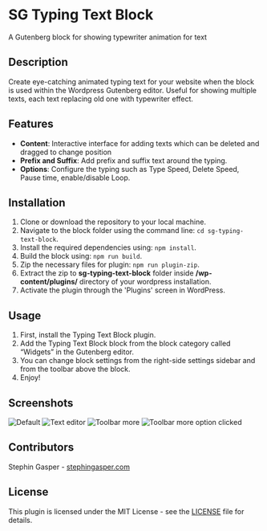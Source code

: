 # SG Typing Text Block
A Gutenberg block for showing typewriter animation for text

## Description
Create eye-catching animated typing text for your website when the block is used within the Wordpress Gutenberg editor. Useful for showing multiple texts, each text replacing old one with typewriter effect.

## Features
- **Content**: Interactive interface for adding texts which can be deleted and dragged to change position
- **Prefix and Suffix**: Add prefix and suffix text around the typing.
- **Options**: Configure the typing such as Type Speed, Delete Speed, Pause time, enable/disable Loop.

## Installation
1. Clone or download the repository to your local machine.
2. Navigate to the block folder using the command line: `cd sg-typing-text-block`.
3. Install the required dependencies using: `npm install`.
4. Build the block using: `npm run build`.
4. Zip the necessary files for plugin: `npm run plugin-zip`.
5. Extract the zip to **sg-typing-text-block** folder inside **/wp-content/plugins/** directory of your wordpress installation.
6. Activate the plugin through the 'Plugins' screen in WordPress.

## Usage
1. First, install the Typing Text Block plugin.
2. Add the Typing Text Block block from the block category called “Widgets” in the Gutenberg editor.
3. You can change block settings from the right-side settings sidebar and from the toolbar above the block.
4. Enjoy!

## Screenshots
![Default](https://i.postimg.cc/d1zJvd1v/Default-view.png)
![Text editor](https://i.postimg.cc/pdLWBR4N/text-editor.png)
![Toolbar more](https://i.postimg.cc/65t8FJG3/toolbar-more.png)
![Toolbar more option clicked](https://i.postimg.cc/wB46fnY1/toolbar-more-option-clicked.png)

## Contributors

Stephin Gasper - [stephingasper.com](https://stephin-gasper.vercel.app/)

## License

This plugin is licensed under the MIT License - see the [LICENSE](LICENSE) file for details.